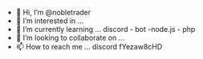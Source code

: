 - 👋 Hi, I’m @nobletrader
- 👀 I’m interested in ...
- 🌱 I’m currently learning ... discord - bot -node.js - php
- 💞️ I’m looking to collaborate on ...
- 📫 How to reach me ... discord fYezaw8cHD 

<!---
nobletrader/nobletrader is a ✨ special ✨ repository because its `README.md` (this file) appears on your GitHub profile.
You can click the Preview link to take a look at your changes.
--->
